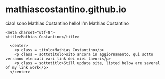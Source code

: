 # mathiascostantino.github.io
ciao! sono Mathias Costantino
hello! I'm Mathias Costantino
<html>
  <head>
    
    <meta charset="utf-8">
    <title>Mathias Costantino</title>
    
  </head>
  <body>
    
      <center>
        <p class = titolo>Mathias Costantino</p>
        <p class = sottotitolo>sito ancora in aggiornamento, qui sotto verranno elencati vari link dei miei lavori</p>
        <p class = sottotitlo>Still update site, listed below are several of my link work</p>
      </center>
    
  </body>
</html>
